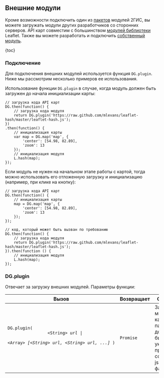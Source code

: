 ## Внешние модули

Кроме возможности подключить один из <a href="/doc/maps/ru/manual/dg-loading#loading-pkg">пакетов</a> модулей 2ГИС,
вы можете загружать модули других разработчиков со сторонних серверов. API карт совместим с большинством
<a target="_blank" href="http://leafletjs.com/plugins.html">модулей библиотеки</a> Leaflet.
Также вы можете разработать и подключить
<a href="https://github.com/2gis/maps-api-2.0/blob/master/CONTRIBUTING.md#%D0%9A%D0%B0%D0%BA-%D1%80%D0%B0%D0%B7%D1%80%D0%B0%D0%B1%D0%BE%D1%82%D0%B0%D1%82%D1%8C-%D1%81%D0%BE%D0%B1%D1%81%D1%82%D0%B2%D0%B5%D0%BD%D0%BD%D1%8B%D0%B9-%D0%BC%D0%BE%D0%B4%D1%83%D0%BB%D1%8C" target="_blank">собственный модуль</a>.

{toc}

### Подключение

Для подключения внешних модулей используется функция <code>DG.plugin</code>.
Ниже мы рассмотрим несколько примеров ее использования.

Использование функции <code>DG.plugin</code> в случае, когда модуль должен быть
загружен до начала инициализации карты:

    // загрузка кода API карт
    DG.then(function() {
        // загрузка кода модуля
        return DG.plugin('https://raw.github.com/mlevans/leaflet-hash/master/leaflet-hash.js');
    })
    .then(function() {
        // инициализация карты
        var map = DG.map('map', {
            'center': [54.98, 82.89],
            'zoom': 13
        });
        // инициализация модуля
        L.hash(map);
    });

Если модуль не нужен на начальном этапе работы с картой, тогда можно использовать его отложенную
загрузку и инициализацию (например, при клике на кнопку):

    // загрузка кода API карт
    DG.then(function() {
        // инициализация карты
        map = DG.map('map', {
            'center': [54.98, 82.89],
            'zoom': 13
        });
    });

    // код, который может быть вызван по требованию
    DG.then(function() {
        // загрузка кода модуля
        return DG.plugin('https://raw.github.com/mlevans/leaflet-hash/master/leaflet-hash.js');
    }).then(function () {
        // инициализация модуля
        L.hash(map);
    });

### DG.plugin

Отвечает за загрузку внешних модулей. Параметры функции:

<table>
    <thead>
        <tr>
            <th>Вызов</th>
            <th>Возвращает</th>
            <th>Описание</th>
        </tr>
    </thead>
    <tbody>
        <tr>
            <td><code>DG.plugin</b>(
                <nobr>&lt;String&gt; <i>url</i>&nbsp;|&nbsp;</nobr>
                <nobr>&lt;Array&gt; <i>[&lt;String&gt; url, &lt;String&gt; url, ...]</i></nobr>&nbsp;)
            </code></td>
            <td><code>Promise</code></td>
            <td>Загружает модули. В качестве параметров должны быть указкны прямые ссылки на js и css файлы.</td>
        </tr>
    </tbody>
</table>
